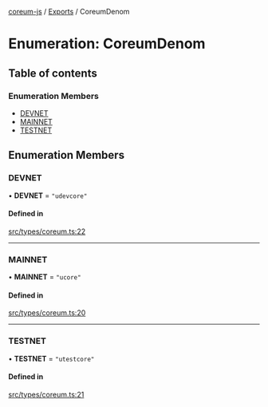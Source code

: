 [coreum-js](../README.md) / [Exports](../modules.md) / CoreumDenom

# Enumeration: CoreumDenom

## Table of contents

### Enumeration Members

- [DEVNET](CoreumDenom.md#devnet)
- [MAINNET](CoreumDenom.md#mainnet)
- [TESTNET](CoreumDenom.md#testnet)

## Enumeration Members

### DEVNET

• **DEVNET** = ``"udevcore"``

#### Defined in

[src/types/coreum.ts:22](https://github.com/PulsaraIO/coreum-js/blob/63824e3/src/types/coreum.ts#L22)

___

### MAINNET

• **MAINNET** = ``"ucore"``

#### Defined in

[src/types/coreum.ts:20](https://github.com/PulsaraIO/coreum-js/blob/63824e3/src/types/coreum.ts#L20)

___

### TESTNET

• **TESTNET** = ``"utestcore"``

#### Defined in

[src/types/coreum.ts:21](https://github.com/PulsaraIO/coreum-js/blob/63824e3/src/types/coreum.ts#L21)
